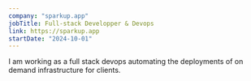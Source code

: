 ```yaml
---
company: "sparkup.app"
jobTitle: Full-stack Developper & Devops
link: https://sparkup.app
startDate: "2024-10-01"
---
```


I am working as a full stack devops automating the deployments of on demand infrastructure for clients.